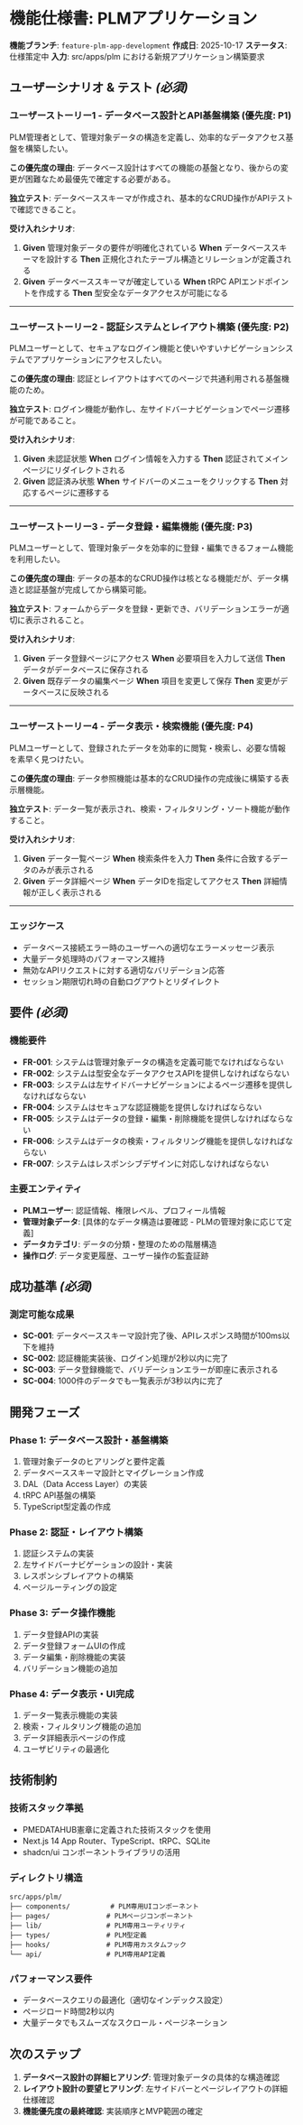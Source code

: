 # 機能仕様書: PLMアプリケーション

**機能ブランチ**: `feature-plm-app-development`
**作成日**: 2025-10-17
**ステータス**: 仕様策定中
**入力**: src/apps/plm における新規アプリケーション構築要求

## ユーザーシナリオ & テスト *(必須)*

### ユーザーストーリー1 - データベース設計とAPI基盤構築 (優先度: P1)

PLM管理者として、管理対象データの構造を定義し、効率的なデータアクセス基盤を構築したい。

**この優先度の理由**: データベース設計はすべての機能の基盤となり、後からの変更が困難なため最優先で確定する必要がある。

**独立テスト**: データベーススキーマが作成され、基本的なCRUD操作がAPIテストで確認できること。

**受け入れシナリオ**:
1. **Given** 管理対象データの要件が明確化されている **When** データベーススキーマを設計する **Then** 正規化されたテーブル構造とリレーションが定義される
2. **Given** データベーススキーマが確定している **When** tRPC APIエンドポイントを作成する **Then** 型安全なデータアクセスが可能になる

---

### ユーザーストーリー2 - 認証システムとレイアウト構築 (優先度: P2)

PLMユーザーとして、セキュアなログイン機能と使いやすいナビゲーションシステムでアプリケーションにアクセスしたい。

**この優先度の理由**: 認証とレイアウトはすべてのページで共通利用される基盤機能のため。

**独立テスト**: ログイン機能が動作し、左サイドバーナビゲーションでページ遷移が可能であること。

**受け入れシナリオ**:
1. **Given** 未認証状態 **When** ログイン情報を入力する **Then** 認証されてメインページにリダイレクトされる
2. **Given** 認証済み状態 **When** サイドバーのメニューをクリックする **Then** 対応するページに遷移する

---

### ユーザーストーリー3 - データ登録・編集機能 (優先度: P3)

PLMユーザーとして、管理対象データを効率的に登録・編集できるフォーム機能を利用したい。

**この優先度の理由**: データの基本的なCRUD操作は核となる機能だが、データ構造と認証基盤が完成してから構築可能。

**独立テスト**: フォームからデータを登録・更新でき、バリデーションエラーが適切に表示されること。

**受け入れシナリオ**:
1. **Given** データ登録ページにアクセス **When** 必要項目を入力して送信 **Then** データがデータベースに保存される
2. **Given** 既存データの編集ページ **When** 項目を変更して保存 **Then** 変更がデータベースに反映される

---

### ユーザーストーリー4 - データ表示・検索機能 (優先度: P4)

PLMユーザーとして、登録されたデータを効率的に閲覧・検索し、必要な情報を素早く見つけたい。

**この優先度の理由**: データ参照機能は基本的なCRUD操作の完成後に構築する表示層機能。

**独立テスト**: データ一覧が表示され、検索・フィルタリング・ソート機能が動作すること。

**受け入れシナリオ**:
1. **Given** データ一覧ページ **When** 検索条件を入力 **Then** 条件に合致するデータのみが表示される
2. **Given** データ詳細ページ **When** データIDを指定してアクセス **Then** 詳細情報が正しく表示される

---

### エッジケース

- データベース接続エラー時のユーザーへの適切なエラーメッセージ表示
- 大量データ処理時のパフォーマンス維持
- 無効なAPIリクエストに対する適切なバリデーション応答
- セッション期限切れ時の自動ログアウトとリダイレクト

## 要件 *(必須)*

### 機能要件

- **FR-001**: システムは管理対象データの構造を定義可能でなければならない
- **FR-002**: システムは型安全なデータアクセスAPIを提供しなければならない
- **FR-003**: システムは左サイドバーナビゲーションによるページ遷移を提供しなければならない
- **FR-004**: システムはセキュアな認証機能を提供しなければならない
- **FR-005**: システムはデータの登録・編集・削除機能を提供しなければならない
- **FR-006**: システムはデータの検索・フィルタリング機能を提供しなければならない
- **FR-007**: システムはレスポンシブデザインに対応しなければならない

### 主要エンティティ

- **PLMユーザー**: 認証情報、権限レベル、プロフィール情報
- **管理対象データ**: [具体的なデータ構造は要確認 - PLMの管理対象に応じて定義]
- **データカテゴリ**: データの分類・整理のための階層構造
- **操作ログ**: データ変更履歴、ユーザー操作の監査証跡

## 成功基準 *(必須)*

### 測定可能な成果

- **SC-001**: データベーススキーマ設計完了後、APIレスポンス時間が100ms以下を維持
- **SC-002**: 認証機能実装後、ログイン処理が2秒以内に完了
- **SC-003**: データ登録機能で、バリデーションエラーが即座に表示される
- **SC-004**: 1000件のデータでも一覧表示が3秒以内に完了

## 開発フェーズ

### Phase 1: データベース設計・基盤構築
1. 管理対象データのヒアリングと要件定義
2. データベーススキーマ設計とマイグレーション作成
3. DAL（Data Access Layer）の実装
4. tRPC API基盤の構築
5. TypeScript型定義の作成

### Phase 2: 認証・レイアウト構築
1. 認証システムの実装
2. 左サイドバーナビゲーションの設計・実装
3. レスポンシブレイアウトの構築
4. ページルーティングの設定

### Phase 3: データ操作機能
1. データ登録APIの実装
2. データ登録フォームUIの作成
3. データ編集・削除機能の実装
4. バリデーション機能の追加

### Phase 4: データ表示・UI完成
1. データ一覧表示機能の実装
2. 検索・フィルタリング機能の追加
3. データ詳細表示ページの作成
4. ユーザビリティの最適化

## 技術制約

### 技術スタック準拠
- PMEDATAHUB憲章に定義された技術スタックを使用
- Next.js 14 App Router、TypeScript、tRPC、SQLite
- shadcn/ui コンポーネントライブラリの活用

### ディレクトリ構造
```
src/apps/plm/
├── components/          # PLM専用UIコンポーネント
├── pages/              # PLMページコンポーネント
├── lib/                # PLM専用ユーティリティ
├── types/              # PLM型定義
├── hooks/              # PLM専用カスタムフック
└── api/                # PLM専用API定義
```

### パフォーマンス要件
- データベースクエリの最適化（適切なインデックス設定）
- ページロード時間2秒以内
- 大量データでもスムーズなスクロール・ページネーション

## 次のステップ

1. **データベース設計の詳細ヒアリング**: 管理対象データの具体的な構造確認
2. **レイアウト設計の要望ヒアリング**: 左サイドバーとページレイアウトの詳細仕様確認
3. **機能優先度の最終確認**: 実装順序とMVP範囲の確定